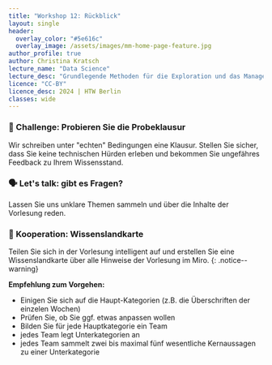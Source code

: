 ```yaml
---
title: "Workshop 12: Rückblick"
layout: single
header:
  overlay_color: "#5e616c"
  overlay_image: /assets/images/mm-home-page-feature.jpg
author_profile: true
author: Christina Kratsch
lecture_name: "Data Science"
lecture_desc: "Grundlegende Methoden für die Exploration und das Management von Daten."
licence: "CC-BY"
licence_desc: 2024 | HTW Berlin 
classes: wide
---
```



### 🚀 Challenge: Probieren Sie die Probeklausur

Wir schreiben unter "echten" Bedingungen eine Klausur. Stellen Sie sicher, dass Sie keine technischen Hürden erleben und bekommen Sie ungefähres Feedback zu Ihrem Wissensstand.

### 🗣 Let's talk: gibt es Fragen?

Lassen Sie uns unklare Themen sammeln und über die Inhalte der Vorlesung reden.

### 📓 Kooperation: Wissenslandkarte

Teilen Sie sich in der Vorlesung intelligent auf und erstellen Sie eine Wissenslandkarte über alle Hinweise der Vorlesung im Miro.
{: .notice--warning} 

**Empfehlung zum Vorgehen:**
* Einigen Sie sich auf die Haupt-Kategorien (z.B. die Überschriften der einzelen Wochen)
* Prüfen Sie, ob Sie ggf. etwas anpassen wollen
* Bilden Sie für jede Hauptkategorie ein Team
* jedes Team legt Unterkategorien an
* jedes Team sammelt zwei bis maximal fünf wesentliche Kernaussagen zu einer Unterkategorie


